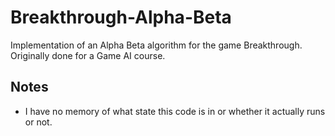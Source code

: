 # Breakthrough-Alpha-Beta
Implementation of an Alpha Beta algorithm for the game Breakthrough. Originally done for a Game AI course.

## Notes
- I have no memory of what state this code is in or whether it actually runs or not.
